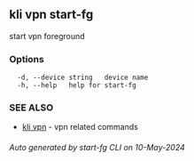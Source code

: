 ## kli vpn start-fg

start vpn foreground



### Options

```
  -d, --device string   device name
  -h, --help   help for start-fg
```

### SEE ALSO

* [kli vpn](kli_vpn.md)  - vpn related commands

###### Auto generated by start-fg CLI on 10-May-2024
